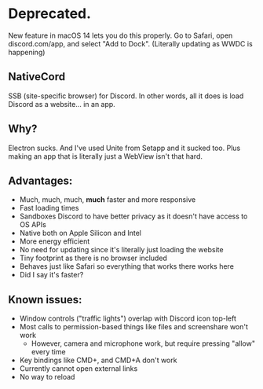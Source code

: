 # Deprecated.

New feature in macOS 14 lets you do this properly. Go to Safari, open
discord.com/app, and select "Add to Dock". (Literally updating as WWDC is
happening)

## NativeCord

SSB (site-specific browser) for Discord. In other words, all it does is load
Discord as a website... in an app.

## Why?

Electron sucks. And I've used Unite from Setapp and it sucked too. Plus making
an app that is literally just a WebView isn't that hard.

## Advantages:

- Much, much, much, **much** faster and more responsive
- Fast loading times
- Sandboxes Discord to have better privacy as it doesn't have access to OS APIs
- Native both on Apple Silicon and Intel
- More energy efficient
- No need for updating since it's literally just loading the website
- Tiny footprint as there is no browser included
- Behaves just like Safari so everything that works there works here
- Did I say it's faster?

## Known issues:

- Window controls ("traffic lights") overlap with Discord icon top-left
- Most calls to permission-based things like files and screenshare won't work
  - However, camera and microphone work, but require pressing "allow" every time
- Key bindings like CMD+, and CMD+A don't work
- Currently cannot open external links
- No way to reload
